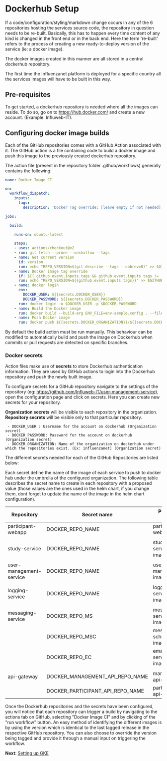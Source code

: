 # Dockerhub Setup

If a code/configuration/styling/markdown change occurs in any of the 6 repositories hosting the services source code, the repository in question needs to be re-built. Basically, this has to happen every time content of any kind is changed in the front end or in the back end. Here the term 're-built' refers to the process of creating a new ready-to-deploy version of the service (ie: a docker image).

The docker images created in this manner are all stored in a central dockerhub repository.

The first time the Influenzanet platform is deployed for a specific country all the services images will have to be built in this way. 

## Pre-requisites

To get started, a dockerhub repository is needed where all the images can reside. To do so, go on to https://hub.docker.com/ and create a new account. (Example: Influweb-IT).

## Configuring docker image builds

Each of the GitHub repositories comes with a GitHub Action associated with it. The GitHub action is a file containing code to build a docker image and push this image to the previously created dockerhub repository.

The action file (present in the repository folder .github/workflows) generally contains the following:

```yaml
name: Docker Image CI

on:
  workflow_dispatch:
    inputs:
      tags:
        description: 'Docker Tag override: [leave empty if not needed]'

jobs:

  build:

    runs-on: ubuntu-latest

    steps:
    - uses: actions/checkout@v2
    - run: git fetch --prune --unshallow --tags
    - name: Get current version
      id: version
      run: echo "REPO_VERSION=$(git describe --tags --abbrev=0)" >> $GITHUB_ENV
    - name: Docker image tag override
      if: ${{ github.event.inputs.tags && github.event.inputs.tags != '' }}
      run: echo "REPO_VERSION=${{github.event.inputs.tags}}" >> $GITHUB_ENV
    - name: docker login
      env:
        DOCKER_USER: ${{secrets.DOCKER_USER}}
        DOCKER_PASSWORD: ${{secrets.DOCKER_PASSWORD}}
      run: docker login -u $DOCKER_USER -p $DOCKER_PASSWORD
    - name: Build the Docker image
      run: docker build --build-arg ENV_FILE=env-sample.config . --file Dockerfile --tag ${{secrets.DOCKER_ORGANIZATION}}/${{secrets.DOCKER_REPO_NAME}}:$REPO_VERSION
    - name: Push Docker image
      run: docker push ${{secrets.DOCKER_ORGANIZATION}}/${{secrets.DOCKER_REPO_NAME}}:$REPO_VERSION
```

By default the build action must be run manually. This behaviour can be modified to automatically build and push the image on Dockerhub when commits or pull requests are detected on specific branches. 

### Docker secrets

Action files make use of **secrets** to store Dockerhub authentication information. They are used by GitHub actions to login into the Dockerhub repository and push the newly built image.

To configure secrets for a GitHub repository navigate to the settings of the repository  (eg: https://github.com/Influweb-IT/user-management-service), open the configuration page and click on secrets. Here you can create new secrets for your repository.

**Organization secrets** will be visible to each repository in the organization. **Repository secrets** will be visible only to that particular repository.

	 - DOCKER_USER : Username for the account on dockerhub (Organization secret)
	 - DOCKER_PASSWORD: Password for the account on dockerhub (Organization secret)
	 - DOCKER_ORGANIZATION: Name of the organization on dockerhub under which the repositories exist. (Ex: influenzanet) (Organization secret)

The different secrets needed for each of the GitHub Repositories are listed below:

Each secret define the name of the image of each service to push to docker hub under the umbrella of the configured organization.
The following table describes the secret name to create in each repository with a proposed value (those values are the ones used in the helm chart, if you change them, dont forget to update the name of the image in the helm chart configuration).

|           Repository  | Secret name                      |Proposed value            | 
|-----------------------|----------------------------------|--------------------------|
|participant-webapp     | DOCKER_REPO_NAME                 |participant-webapp        |
|                       |                                  |                          |
|study-service          | DOCKER_REPO_NAME                 |study-service-image       |
|                       |                                  |                          |
|user-management-service| DOCKER_REPO_NAME                 |user-management-image     |
|                       |                                  |                          |
|logging-service        | DOCKER_REPO_NAME                 |logging-service-image     |
|                       |                                  |                          |
|messaging-service      | DOCKER_REPO_MS                   |messaging-service-image   |
|                       | DOCKER_REPO_MSC                  |messaging-scheduler-image |
|                       | DOCKER_REPO_EC                   |email-client-service-image|
|                       |                                  |                          |
|api-gateway            | DOCKER_MANAGEMENT_API_REPO_NAME  |management-api-image      |
|                       | DOCKER_PARTICIPANT_API_REPO_NAME |participant-api-image     |

Once the Dockerhub repositories and the secrets have been configured, you will notice that each repository can trigger a build by navigating to the actions tab on GitHub, selecting "Docker Image CI" and by clicking of the "run workflow" button. An easy method of identifying the different images is by using the version which is identical to the last tagged release in the respective GitHub repository. You can also choose to override the version being tagged and provide it through a manual input on triggering the workflow.

**Next**: [Setting up GKE](../installation/3-install-influenzanet-gke.md)
